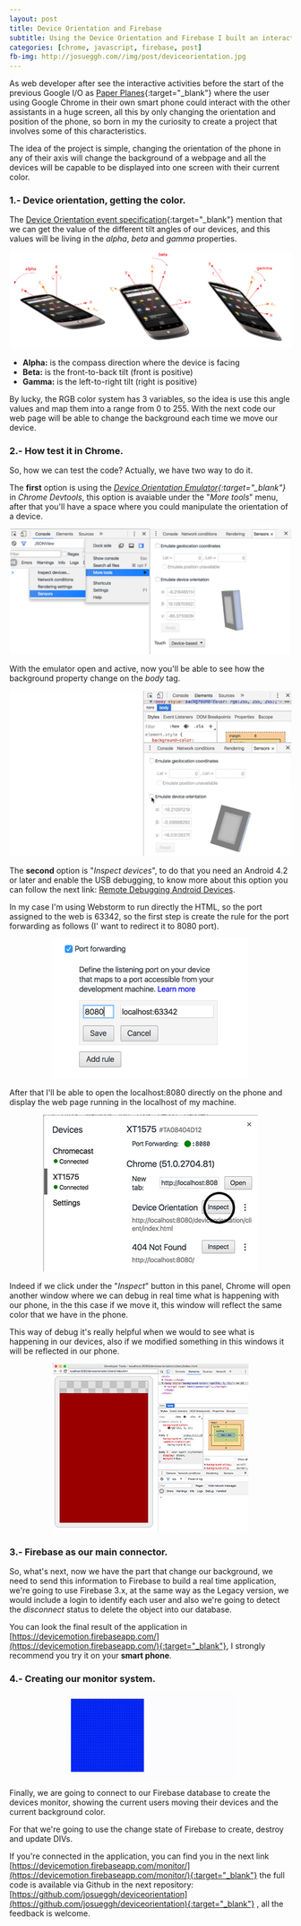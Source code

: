 ```yaml
---
layout: post
title: Device Orientation and Firebase
subtitle: Using the Device Orientation and Firebase I built an interactive web between your mobile and a monitor of the devices connected  
categories: [chrome, javascript, firebase, post]
fb-img: http://josueggh.com//img/post/deviceorientation.jpg
---
```


As web developer after see the interactive activities before the start of the previous Google I/O as 
[Paper Planes](https://paperplanes.withgoogle.com/){:target="_blank"} where the user using Google Chrome in their 
own smart phone could interact with the other assistants in a huge screen, all this by only changing the orientation and position
 of the phone, so born in my the curiosity to create a project that involves some of this characteristics.
 
 The idea of the project is simple, changing the orientation of the phone in any of their axis will change the 
 background of a webpage and all the devices will be capable to be displayed into one screen with their current color.
 
### 1.- Device orientation, getting the color.

The [Device Orientation event specification](https://w3c.github.io/deviceorientation/spec-source-orientation.html){:target="_blank"}
  mention that we can get the value of the different tilt angles of our devices, and this values will be living in the 
  *alpha*, *beta* and *gamma* properties.
  
<img src="/img/post/deviceorientation.jpg" title="Device Orientation">
  
  - **Alpha:** is the compass direction where the device is facing
  - **Beta:** is the front-to-back tilt (front is positive)
  - **Gamma:** is the left-to-right tilt (right is positive)
  
By lucky, the RGB color system has 3 variables, so the idea is use this angle values and map them into a 
range from 0 to 255. With the next code our web page will be able to change the background each time we move our device.

<script src="https://gist.github.com/josueggh/aa34eccb55cb8ced2297e969eb47c9d5.js"></script>

### 2.- How test it in Chrome.

So, how we can test the code? Actually, we have two way to do it.

The **first** option is using the 
*[Device Orientation Emulator](https://developers.google.com/web/tools/chrome-devtools/iterate/device-mode/device-input-and-sensors){:target="_blank"}* 
in *Chrome Devtools*, this option is avaiable under the "*More tools*" menu, after that you'll have a space where you could manipulate the orientation of a device.   

<img src="/img/post/chrometools.jpg" title="Device Orientation Emulator">

With the emulator open and active, now you'll be able to see how the background property change on the *body* tag.
<div style="text-align:center;">
<img src="/img/post/emulator.gif">
</div>

The **second** option is "*Inspect devices*", to do that you need an Android 4.2 or later and enable the USB debugging, to
know more about this option you can follow the next link: [Remote Debugging Android Devices](https://developers.google.com/web/tools/chrome-devtools/debug/remote-debugging/remote-debugging).

In my case I'm using Webstorm to run directly the HTML, so the port assigned to the web is 63342, so the first step is 
create the rule for the port forwarding as follows (I' want to redirect it to 8080 port).

<div style="text-align:center;">
<img src="/img/post/forward.jpg" style="width:350px">
</div>

After that I'll be able to open the localhost:8080 directly on the phone and display the web page running in the localhost of 
my machine.

<div style="text-align:center;">
<img src="/img/post/sendphone.jpg" style="width:384px">
</div>

Indeed if we click under the "*Inspect*" button in this panel, Chrome will open another window where we can debug in real
  time what is happening with our phone, in the this case if we move it, this window will reflect the same color that we 
   have in the phone. 
   
This way of debug it's really helpful when we would to see what is happening in our devices, also if we modified something
in this windows it will be reflected in our phone.

<div style="text-align:center;">
<img src="/img/post/phone.jpg" style="width:350px">
</div>

### 3.- Firebase as our main connector.

So, what's next, now we have the part that change our background, we need to send this information to Firebase to build a 
real time application, we're going to use Firebase 3.x, at the same way as the Legacy version, we would include a login to 
identify each user and also we're going to detect the *disconnect* status to delete the object into our database. 

<script src="https://gist.github.com/josueggh/930355859b85b63eb6afef57aeadfca1.js"></script>

You can look the final result of the application in [https://devicemotion.firebaseapp.com/](https://devicemotion.firebaseapp.com/){:target="_blank"},
I strongly recommend you try it on your **smart phone**.

### 4.- Creating our monitor system.

<div style="text-align:center;">
<img src="/img/post/colors.gif" style="width:300px">
</div>

Finally, we are going to connect to our Firebase database to create the devices monitor, showing the current users moving
 their devices and the current background color. 
 
For that we're going to use the change state of Firebase to create, destroy and update DIVs.

<script src="https://gist.github.com/josueggh/10d324a219da6db6b9fbd5ee796537a8.js"></script>

If you're connected in the application, you can find you in the next link [https://devicemotion.firebaseapp.com/monitor/](https://devicemotion.firebaseapp.com/monitor/){:target="_blank"}
the full code is available via Github in the next repository: [https://github.com/josueggh/deviceorientation](https://github.com/josueggh/deviceorientation){:target="_blank"}
, all the feedback is welcome.